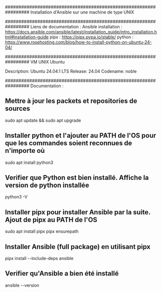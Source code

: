 #################################################################
Installation d'Ansible sur une machine de type UNIX

#################################################################
Liens de documentation : 
Ansible installation : https://docs.ansible.com/ansible/latest/installation_guide/intro_installation.html#installation-guide
pipx : https://pipx.pypa.io/stable/
python : https://www.rosehosting.com/blog/how-to-install-python-on-ubuntu-24-04/

#################################################################
VM UNIX Ubuntu

Description:    Ubuntu 24.04.1 LTS
Release:        24.04
Codename:       noble

#################################################################
Documentation : 

## Mettre à jour les packets et repositories de sources
sudo apt update && sudo apt upgrade

## Installer python et l'ajouter au PATH de l'OS pour que les commandes soient reconnues de n'importe où
sudo apt install python3

## Verifier que Python est bien installé. Affiche la version de python installée
python3 -V

## Installer pipx pour installer Ansible par la suite. Ajout de pipx au PATH de l'OS
sudo apt install pipx
pipx ensurepath

## Installer Ansible (full package) en utilisant pipx 
pipx install --include-deps ansible

## Verifier qu'Ansible a bien été installé
ansible --version